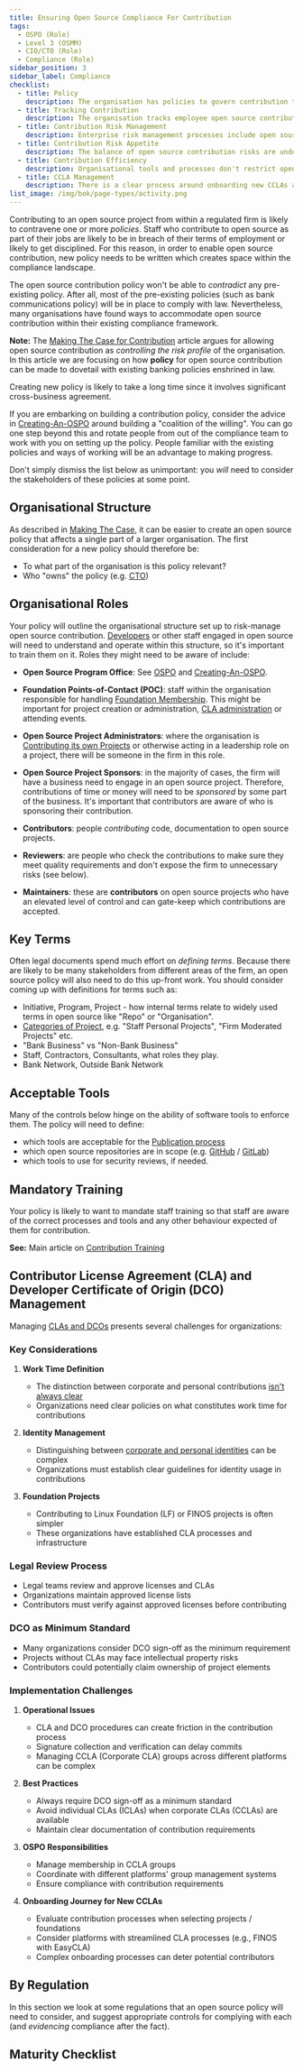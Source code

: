 ```yaml
---
title: Ensuring Open Source Compliance For Contribution
tags:
  - OSPO (Role)
  - Level 3 (OSMM)
  - CIO/CTO (Role)
  - Compliance (Role)
sidebar_position: 3
sidebar_label: Compliance
checklist:
  - title: Policy
    description: The organisation has policies to govern contribution to open source ecosystems
  - title: Tracking Contribution
    description: The organisation tracks employee open source contributions irrespective of the classification of the project
  - title: Contribution Risk Management
    description: Enterprise risk management processes include open source contribution risks
  - title: Contribution Risk Appetite
    description: The balance of open source contribution risks are understood by stakeholders
  - title: Contribution Efficiency
    description: Organisational tools and processes don't restrict open source contribution
  - title: CCLA Management
    description: There is a clear process around onboarding new CCLAs and managing their membership
list_image: /img/bok/page-types/activity.png
---
```


Contributing to an open source project from within a regulated firm is likely to contravene one or more _policies_. Staff who contribute to open source as part of their jobs are likely to be in breach of their terms of employment or likely to get disciplined. For this reason, in order to enable open source contribution, new policy needs to be written which creates space within the compliance landscape.

The open source contribution policy won't be able to _contradict_ any pre-existing policy. After all, most of the pre-existing policies (such as bank communications policy) will be in place to comply with law. Nevertheless, many organisations have found ways to accommodate open source contribution within their existing compliance framework.

**Note:** The [Making The Case for Contribution](Making-The-Case) article argues for allowing open source contribution as _controlling the risk profile_ of the organisation. In this article we are focusing on how **policy** for open source contribution can be made to dovetail with existing banking policies enshrined in law.

<BoxOut title="Warning" image="/img/bok/warning.png">

Creating new policy is likely to take a long time since it involves significant cross-business agreement.

If you are embarking on building a contribution policy, consider the advice in [Creating-An-OSPO](../Level-2/Creating-An-OSPO) around building a "coalition of the willing". You can go one step beyond this and rotate people from out of the compliance team to work with you on setting up the policy. People familiar with the existing policies and ways of working will be an advantage to making progress.

Don't simply dismiss the list below as unimportant: you _will_ need to consider the stakeholders of these policies at some point.

</BoxOut>

## Organisational Structure

As described in [Making The Case](Making-The-Case), it can be easier to create an open source policy that affects a single part of a larger organisation. The first consideration for a new policy should therefore be:

- To what part of the organisation is this policy relevant?
- Who "owns" the policy (e.g. [CTO](../../Roles/CTO))

## Organisational Roles

Your policy will outline the organisational structure set up to risk-manage open source contribution. [Developers](../../Roles/Developer) or other staff engaged in open source will need to understand and operate within this structure, so it's important to train them on it. Roles they might need to be aware of include:

- **Open Source Program Office**: See [OSPO](../../Roles/OSPO) and [Creating-An-OSPO](../Level-2/Creating-An-OSPO).

- **Foundation Points-of-Contact (POC)**: staff within the organisation responsible for handling [Foundation Membership](../Level-4/Foundations). This might be important for project creation or administration, [CLA administration](../../Artifacts/CLAs-And-DCOs) or attending events.

- **Open Source Project Administrators**: where the organisation is [Contributing its own Projects](../Level-4/Open-Sourcing-A-Project) or otherwise acting in a leadership role on a project, there will be someone in the firm in this role.

- **Open Source Project Sponsors**: in the majority of cases, the firm will have a business need to engage in an open source project. Therefore, contributions of time or money will need to be _sponsored_ by some part of the business. It's important that contributors are aware of who is sponsoring their contribution.

- **Contributors**: people _contributing_ code, documentation to open source projects.

- **Reviewers**: are people who check the contributions to make sure they meet quality requirements and don't expose the firm to unnecessary risks (see below).

- **Maintainers**: these are **contributors** on open source projects who have an elevated level of control and can gate-keep which contributions are accepted.

## Key Terms

Often legal documents spend much effort on _defining terms_. Because there are likely to be many stakeholders from different areas of the firm, an open source policy will also need to do this up-front work. You should consider coming up with definitions for terms such as:

- Initiative, Program, Project - how internal terms relate to widely used terms in open source like "Repo" or "Organisation".
- [Categories of Project](Making-The-Case#project-categorization), e.g. "Staff Personal Projects", "Firm Moderated Projects" etc.
- "Bank Business" vs "Non-Bank Business"
- Staff, Contractors, Consultants, what roles they play.
- Bank Network, Outside Bank Network

## Acceptable Tools

Many of the controls below hinge on the ability of software tools to enforce them. The policy will need to define:

- which tools are acceptable for the [Publication process](Publication)
- which open source repositories are in scope (e.g. [GitHub](https://github.com) / [GitLab](https://gitlab.com))
- which tools to use for security reviews, if needed.

## Mandatory Training

Your policy is likely to want to mandate staff training so that staff are aware of the correct processes and tools and any other behaviour expected of them for contribution.

**See:** Main article on [Contribution Training](Contribution-Training)

## Contributor License Agreement (CLA) and Developer Certificate of Origin (DCO) Management

Managing [CLAs and DCOs](../Artifacts/CLAs-And-DCOs) presents several challenges for organizations:

### Key Considerations

1. **Work Time Definition**

   - The distinction between corporate and personal contributions [isn't always clear](Surveillance)
   - Organizations need clear policies on what constitutes work time for contributions

2. **Identity Management**

   - Distinguishing between [corporate and personal identities](Surveillance) can be complex
   - Organizations must establish clear guidelines for identity usage in contributions

3. **Foundation Projects**
   - Contributing to Linux Foundation (LF) or FINOS projects is often simpler
   - These organizations have established CLA processes and infrastructure

### Legal Review Process

- Legal teams review and approve licenses and CLAs
- Organizations maintain approved license lists
- Contributors must verify against approved licenses before contributing

### DCO as Minimum Standard

- Many organizations consider DCO sign-off as the minimum requirement
- Projects without CLAs may face intellectual property risks
- Contributors could potentially claim ownership of project elements

### Implementation Challenges

1. **Operational Issues**

   - CLA and DCO procedures can create friction in the contribution process
   - Signature collection and verification can delay commits
   - Managing CCLA (Corporate CLA) groups across different platforms can be complex

2. **Best Practices**

   - Always require DCO sign-off as a minimum standard
   - Avoid individual CLAs (ICLAs) when corporate CLAs (CCLAs) are available
   - Maintain clear documentation of contribution requirements

3. **OSPO Responsibilities**

   - Manage membership in CCLA groups
   - Coordinate with different platforms' group management systems
   - Ensure compliance with contribution requirements

4. **Onboarding Journey for New CCLAs**

   - Evaluate contribution processes when selecting projects / foundations
   - Consider platforms with streamlined CLA processes (e.g., FINOS with EasyCLA)
   - Complex onboarding processes can deter potential contributors

## By Regulation

In this section we look at some regulations that an open source policy will need to consider, and suggest appropriate controls for complying with each (and _evidencing_ compliance after the fact).

<BokTagList tag="Contribution" filter="Regulations" />

## Maturity Checklist

<ArticleChecklist checklist={frontMatter.checklist} title={frontMatter.title} />
